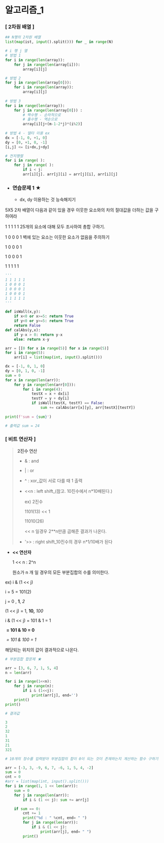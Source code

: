 # 알고리즘_1

### [ 2차원 배열 ]

```python
## N행의 2차원 배열
list(map(ist, input().split())) for _ in range(N)

# i 행 j 열
# 방법 1
for i in range(len(array)):
    for j in range(len(array[i])):
        array[i][j]

# 방법 2
for j in range(len(array[0])):
    for i in range(len(array)):
        array[i][j]
        
# 방법 3
for i in range(len(array)):
    for j in range(len(array[0])) :
        # 짝수행 - 순차적으로
        # 홀수행 - 역순으로
        array[i][j+(m-1-2*j)*(i%2)]
        
# 방법 4 - 델타 이용 ex
dx = [-1, 0, +1, 0]
dy = [0, +1, 0, -1]
[i,j] <= [i+dx,j+dy]
```

```python
# 전치행렬
for i in range( ):
    for j in range( ):
        if i < j:
        arr[i][j]. arr[j][i] = arr[j][i], arr[i][j]
```



- ###  연습문제 1 ★

  - dx, dy 이용하는 것 능숙해지기

5X5 2차 배열이 다음과 같이 있을 경우 이웃한 요소와의 차의 절대값을 더하는 값을 구하여라

1 1 1 1 1		25개의 요소에 대해 모두 조사하여 총합 구하기.

1 0 0 0 1		벽에 있는 요소는 이웃한 요소가 없음을 주의하기

1 0 0 0 1

1 0 0 0 1

1 1 1 1 1

```python
'''
1 1 1 1 1
1 0 0 0 1
1 0 0 0 1
1 0 0 0 1
1 1 1 1 1
'''

def isWall(x,y):
    if x<0 or x>=5: return True
    if y<0 or y>=5: return True
    return False
def calAbs(y,x):
    if y-x > 0: return y-x
    else: return x-y

arr = [[0 for x in range(5)] for x in range(5)]
for i in range(5):
    arr[i] = list(map(int, input().split()))

dx = [-1, 0, 1, 0]
dy = [0, 1, 0, -1]
sum = 0
for x in range(len(arr)):
    for y in range(len(arr[0])):
        for i in range(4):
            testX = x + dx[i]
            testY = y + dy[i]
            if isWall(testX, testY) == False:
                sum += calAbs(arr[x][y], arr[testX][testY])
                
print(f'sum = {sum}')

# 출력값 sum = 24
```



### [ 비트 연산자 ]

>  **2진수 연산**
>
> - & : and
>
> - | : or
>
> - ^ : xor_값이 서로 다를 때 1 출력
>
> - <<n : left shift_(참고. 10진수에서 n*10배된다.)
>
>   ex)  2진수
>
>   1101(13) << 1
>
>   11010(26)
>
>   << n 일경우 2**n만큼 곱해준 결과가 나온다.
>
> - '>> : right shift_10진수의 경우 n*1/10배가 된다



- **<< 연산자**

  1 << n : 2^n

  원소가 n 개 일 경우의 모든 부분집합의 수를 의미한다.

  

ex) i & (1 << j)

i = 5 = 101(2)

j = 0 , **1**, *2*

(1 << j) = 1, **10,** *100*

 i & (1 << j) = 101 & 1 = 1

​					**= 101 & 10 = 0**

​					*= 101 & 100 = 1*

해당되는 위치의 값이 결과적으로 나온다.

```python
# 부분집합 합문제 ★

arr = [3, 6, 7, 1, 5, 4]
n = len(arr)

for i in range(1<<n):
    for j in range(n):
        if i & (1<<j):
            print(arr[j], end='')
    print()
print()
```

```python
# 결과값

3
2
32
1
31
21
321
```



```python
# 10개의 정수를 입력받아 부분집합의 합이 0이 되는 것이 존재하는지 계산하는 함수 구하기

arr = [-3, 3, -9, 6, 7, -6, 1, 5, 4, -2]
sum = 0
cnt = 0
#arr = list(map(int, input().split()))
for i in range(1, 1 << len(arr)):
    sum = 0
    for j in range(len(arr)):
        if i & (1 << j): sum += arr[j]

    if sum == 0:
        cnt += 1
        print("%d : " %cnt, end= " ")
        for j in range(len(arr)):
            if i & (1 << j):
                print(arr[j], end= " ")
        print()
```
